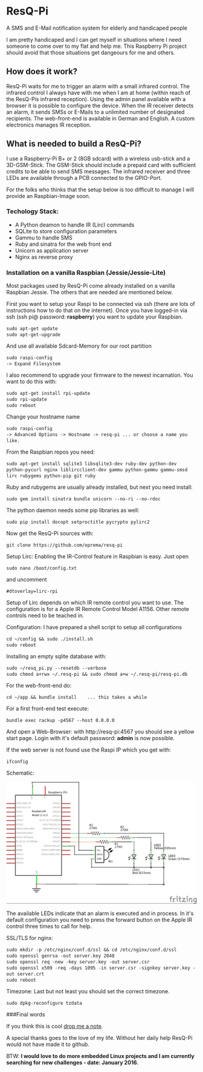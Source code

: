 # ResQ-Pi
A SMS and E-Mail notification system for elderly and handicaped people

I am pretty handicaped and I can get myself in situations where I need someone to come over to my flat and help me. This Raspberry Pi project should avoid that those situations get dangeours for me and others. 

## How does it work?

ResQ-Pi waits for me to trigger an alarm with a small infrared control. The infrared control I always have with me when I am at home (within reach of the ResQ-Pis infrared reception).
Using the admin panel available with a browser it is possible to configure the device. When the IR receiver detects an alarm, it sends SMSs or E-Mails to a unlimited number of designated recipients. The web-front-end is available in German and English. A custom electronics manages IR reception.

## What is needed to build a ResQ-Pi?

I use a Raspberry-Pi B+ or 2 (8GB sdcard) with a wireless usb-stick and a 3D-GSM-Stick. The GSM-Stick should include a prepaid card with sufficient credits to be able to send SMS messages. The infrared receiver and three LEDs are available through a PCB connected to the GPIO-Port.

For the folks who thinks that the setup below is too difficult to manage I will provide an Raspbian-Image soon.

### Techology Stack:

- A Python deamon to handle IR (Lirc) commands
- SQLite to store configuration parameters
- Gammu to handle SMS
- Ruby and sinatra for the web front end
- Unicorn as application server
- Nginx as reverse proxy

### Installation on a vanilla Raspbian (Jessie/Jessie-Lite)

Most packages used by ResQ-Pi come already installed on a vanilla Raspbian Jessie. The others that are needed are mentioned below.

First you want to setup your Raspi to be connected via ssh (there are lots of instructions how to do that on the internet). Once you have logged-in via ssh (ssh pi@<ip-address> password: **raspberry**) you want to update your Raspbian.

```
sudo apt-get update
sudo apt-get-upgrade 
```

And use all available Sdcard-Memory for our root partition
```
sudo raspi-config
-> Expand Filesystem
```

I also recommend to upgrade your firmware to the newest incarnation.
You want to do this with:

```
sudo apt-get install rpi-update
sudo rpi-update
sudo reboot
```

Change your hostname name
```
sudo raspi-config
-> Advanced Options -> Hostname -> resq-pi ... or choose a name you like.
```

From the Raspbian repos you need:
```
sudo apt-get install sqlite3 libsqlite3-dev ruby-dev python-dev python-pycurl nginx liblircclient-dev gammu python-gammu gammu-smsd lirc rubygems python-pip git ruby
```

Ruby and rubygems are usually already installed, but next you need install:
```
sudo gem install sinatra bundle unicorn --no-ri --no-rdoc
```
The python daemon needs some pip libraries as well:
```
sudo pip install docopt setproctitle pycrypto pylirc2
```

Now get the ResQ-Pi sources with:
```
git clone https://github.com/oprema/resq-pi
```
Setup Lirc:
Enabling the IR-Control feature in Raspbian is easy. Just open
```
sudo nano /boot/config.txt
```
and uncomment
```
#dtoverlay=lirc-rpi
```
Setup of Lirc depends on which IR remote control you want to use. The configuration is for a Apple IR Remote Control Model A1156. Other remote controls need to be teached in.

Configuration:
I have prepared a shell script to setup all configurations
```
cd ~/config && sudo ./install.sh
sudo reboot
```

Installing an empty sqlite database with:
```
sudo ~/resq_pi.py --resetdb --verbose
sudo chmod a+rwx ~/.resq-pi && sudo chmod a+w ~/.resq-pi/resq-pi.db
```
For the web-front-end do:
```
cd ~/app && bundle install    ... this takes a while
```
For a first front-end test execute:
```
bundle exec rackup -p4567 --host 0.0.0.0
```
And open a Web-Browser:
with http://resq-pi:4567 you should see a yellow start page.
Login with it's default password: **admin** is now possible.

If the web server is not found use the Raspi IP which you get with:
```
ifconfig
```

Schematic:

![Image of the ResQ-Pi Schematic](/images/resq-pi_Schaltplan.jpg)

The available LEDs indicate that an alarm is executed and in process. In it's default configuration you need to press the forward button on the Apple IR control three times to call for help. 

SSL/TLS for nginx:
```
sudo mkdir -p /etc/nginx/conf.d/ssl && cd /etc/nginx/conf.d/ssl
sudo openssl genrsa -out server.key 2048
sudo openssl req -new -key server.key -out server.csr
sudo openssl x509 -req -days 1095 -in server.csr -signkey server.key -out server.crt
sudo reboot
```
Timezone:
Last but not least you should set the correct timezone.
```
sudo dpkg-reconfigure tzdata
```

###Final words

If you think this is cool [drop me a note](mailto:jc@carroll.de). 

A special thanks goes to the love of my life.
Without her daily help ResQ-Pi would not have made it to github.

BTW: **I would love to do more embedded Linux projects and I am currently
searching for new challenges - date: January 2016.**
